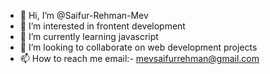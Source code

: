 - 👋 Hi, I’m @Saifur-Rehman-Mev
- 👀 I’m interested in frontent development
- 🌱 I’m currently learning javascript
- 💞️ I’m looking to collaborate on web development projects
- 📫 How to reach me email:- mevsaifurrehman@gmail.com


<!---
Saifur-Rehman-Mev/Saifur-Rehman-Mev is a ✨ special ✨ repository because its `README.md` (this file) appears on your GitHub profile.
You can click the Preview link to take a look at your changes.
--->
